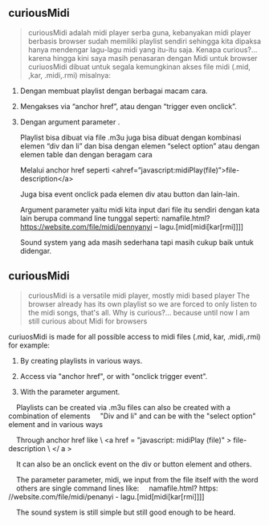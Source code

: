 ﻿
## curiousMidi

>   curiousMidi adalah midi player serba guna, kebanyakan midi player berbasis
>   browser sudah memiliki playlist sendiri sehingga kita dipaksa hanya mendengar lagu-lagu midi yang itu-itu saja.
>   Kenapa curious?... karena hingga kini saya masih penasaran dengan Midi untuk browser
curiuosMidi dibuat untuk segala kemungkinan akses file midi (.mid, ,kar, .midi,.rmi) misalnya:

1.  Dengan membuat playlist dengan berbagai macam cara.

2.  Mengakses via “anchor href”, atau dengan “trigger even onclick”.

3.  Dengan argument parameter .

    Playlist bisa dibuat via file .m3u juga bisa dibuat dengan kombinasi elemen
    “div dan li” dan bisa dengan elemen “select option” atau dengan elemen table dan dengan beragam cara

    Melalui anchor href seperti \<ahref=”javascript:midiPlay(file)”\>file-description\</a\>

    Juga bisa event onclick pada elemen div atau button dan lain-lain.

    Argument parameter yaitu midi kita input dari file itu sendiri dengan kata lain berupa command line tunggal seperti:
    namafile.html?https://website.com/file/midi/pennyanyi – lagu.[mid[midi[kar[rmi]]]]

    Sound system yang ada masih sederhana tapi masih cukup baik untuk didengar.

    
## curiousMidi

> curiousMidi is a versatile midi player, mostly midi based player
> The browser already has its own playlist so we are forced to only listen to the midi songs, that's all.
> Why is curious?... because until now I am still curious about Midi for browsers

curiuosMidi is made for all possible access to midi files (.mid, kar, .midi,.rmi) for example:

1. By creating playlists in various ways.

2. Access via "anchor href", or with "onclick trigger event".

3. With the parameter argument.

    Playlists can be created via .m3u files can also be created with a combination of elements
    "Div and li" and can be with the "select option" element and in various ways

    Through anchor href like \ <a href = "javascript: midiPlay (file)" \> file-description \ </ a \>

    It can also be an onclick event on the div or button element and others.

    The parameter parameter, midi, we input from the file itself with the word
    others are single command lines like:
    namafile.html? https: //website.com/file/midi/penanyi - lagu.[mid[midi[kar[rmi]]]]

    The sound system is still simple but still good enough to be heard.
